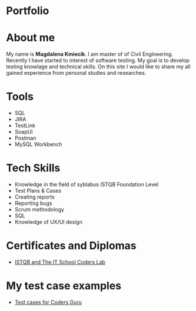 # Portfolio
# About me
My name is **Magdalena Kmiecik**. I am master of of Civil Engineering. Recently I have started to interest of software testing. My goal is to develop testing knowlage and technical skills. On this site I would like to share my all gained experience from personal studies and researches.
# Tools
* SQL
* JIRA
* TestLink
* SoapUI
* Postman
* MySQL Workbench
# Tech Skills
* Knowledge in the field of syblabus ISTQB Foundation Level
* Test Plans & Cases
* Creating reports
* Reporting bugs
* Scrum methodology
* SQL
* Knowledge of UX/UI design
# Certificates and Diplomas
* [ISTQB and The IT School Coders Lab](https://github.com/kmiecikm/Diplomas)
# My test case examples
* [Test cases for Coders Guru](https://github.com/kmiecikm/Testing/tree/main/Test%20cases%20in%20testlink)
